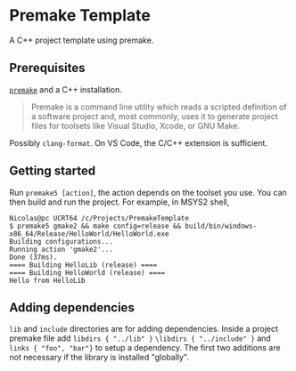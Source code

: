 # Premake Template
A C++ project template using premake.

## Prerequisites
[`premake`](https://premake.github.io/) and a C++ installation.
> Premake is a command line utility which reads a scripted definition of a software project and, most commonly, uses it 
> to generate project files for toolsets like Visual Studio, Xcode, or GNU Make.

Possibly `clang-format`. On VS Code, the C/C++ extension is sufficient.

## Getting started
Run `premake5 [action]`, the action depends on the toolset you use. You can then build and run the project. For example, 
in MSYS2 shell,

```console
Nicolas@pc UCRT64 /c/Projects/PremakeTemplate
$ premake5 gmake2 && make config=release && build/bin/windows-x86_64/Release/HelloWorld/HelloWorld.exe 
Building configurations...
Running action 'gmake2'...
Done (37ms).
==== Building HelloLib (release) ====
==== Building HelloWorld (release) ====
Hello from HelloLib
```

## Adding dependencies
`lib` and `include` directories are for adding dependencies. Inside a project premake file add `libdirs { "../lib" }`
`\libdirs { "../include" }` and `links { "foo", "bar"}` to setup a dependency. The first two additions are not necessary
if the library is installed "globally".